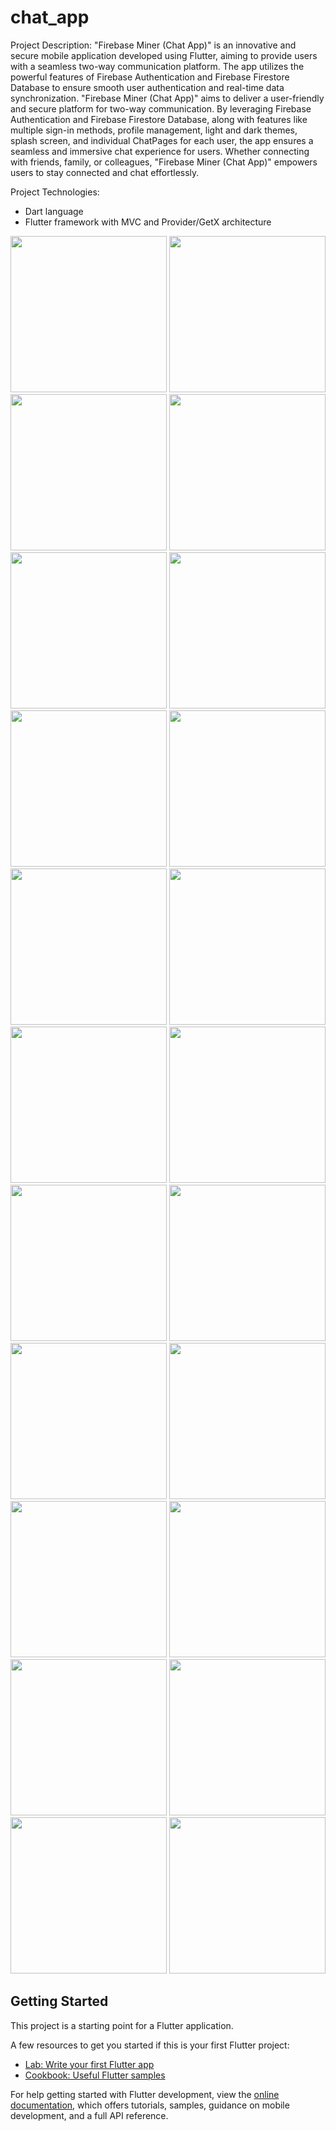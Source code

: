 # chat_app

Project Description:
"Firebase Miner (Chat App)" is an innovative and secure mobile application developed using
Flutter, aiming to provide users with a seamless two-way communication platform. The app
utilizes the powerful features of Firebase Authentication and Firebase Firestore Database to
ensure smooth user authentication and real-time data synchronization.
"Firebase Miner (Chat App)" aims to deliver a user-friendly and secure platform for two-way
communication. By leveraging Firebase Authentication and Firebase Firestore Database, along
with features like multiple sign-in methods, profile management, light and dark themes, splash
screen, and individual ChatPages for each user, the app ensures a seamless and immersive chat
experience for users. Whether connecting with friends, family, or colleagues, "Firebase Miner
(Chat App)" empowers users to stay connected and chat effortlessly.


Project Technologies:
- Dart language
- Flutter framework with MVC and Provider/GetX architecture

<img src = "https://github.com/bhumikavadhavana/firebase_chat_app/assets/131368253/1daaba0c-a591-4d14-8c9f-03edecd3dffe" width="250px">
<img src = "https://github.com/bhumikavadhavana/firebase_chat_app/assets/131368253/5d962767-6b3b-4529-8c27-506dd6f4f552"width="250px">
<img src = "https://github.com/bhumikavadhavana/firebase_chat_app/assets/131368253/8454d6a2-144e-47e1-b248-ea5e7a1de8be"width="250px">



<img src = "https://github.com/bhumikavadhavana/firebase_chat_app/assets/131368253/17a7c894-6569-4ae5-bea1-a6cc268fb2ee" width="250px">
<img src = "https://github.com/bhumikavadhavana/firebase_chat_app/assets/131368253/a399cb9f-9fe4-4fb6-85e1-3693cc365edf" width="250px">
<img src = "https://github.com/bhumikavadhavana/firebase_chat_app/assets/131368253/ebceca6e-4ade-4e3f-b27d-2089fa76a2e5" width="250px">

<img src = "https://github.com/bhumikavadhavana/firebase_chat_app/assets/131368253/4e675038-73b7-442d-a588-d71428c5d910" width="250px">
<img src = "https://github.com/bhumikavadhavana/firebase_chat_app/assets/131368253/aa9fc590-dce7-42fd-a9c9-298a79373312" width="250px">
<img src = "https://github.com/bhumikavadhavana/firebase_chat_app/assets/131368253/f191c51d-6cc2-4559-90a5-66dd6468aa1c" width="250px">



<img src = "https://github.com/bhumikavadhavana/firebase_chat_app/assets/131368253/ae4acbdf-c3fa-48ee-9d16-2917caebf62e" width="250px">
<img src = "https://github.com/bhumikavadhavana/firebase_chat_app/assets/131368253/312eaa7d-f465-46e4-8194-6bb79c0064a9" width="250px">
<img src = "https://github.com/bhumikavadhavana/firebase_chat_app/assets/131368253/b0c0c9e9-73f1-4349-b52b-ae938d9dd86a" width="250px">

<img src = "https://github.com/bhumikavadhavana/firebase_chat_app/assets/131368253/c0c2ba3b-95bb-4258-beeb-4d66ec14def5" width="250px">
<img src = "https://github.com/bhumikavadhavana/firebase_chat_app/assets/131368253/d6008b73-9bdb-4d39-a513-f78125576727" width="250px">
<img src = "https://github.com/bhumikavadhavana/firebase_chat_app/assets/131368253/b10352b6-6d1a-4bf8-9807-92f601ceb4d0" width="250px">

<img src = "https://github.com/bhumikavadhavana/firebase_chat_app/assets/131368253/e37b8d89-f5e5-42fe-9495-cdd91b757607" width="250px">
<img src = "https://github.com/bhumikavadhavana/firebase_chat_app/assets/131368253/639a9bde-5027-4fe2-8a24-cf1e60cacc1a" width="250px">
<img src = "https://github.com/bhumikavadhavana/firebase_chat_app/assets/131368253/555c4d5e-a44b-44cd-94be-00d22e3f2ab0 " width="250px">

<img src = "https://github.com/bhumikavadhavana/firebase_chat_app/assets/131368253/f2c03bcb-5a80-4b8f-9b93-543ebe279a4c" width="250px">
<img src = "https://github.com/bhumikavadhavana/firebase_chat_app/assets/131368253/6d382c7f-9d98-4ed3-89c5-7e1ca47ebfb5" width="250px">
<img src = "https://github.com/bhumikavadhavana/firebase_chat_app/assets/131368253/81ebd24b-975a-4e5a-bab3-5d0f76ce287e" width="250px">

<img src = "https://github.com/bhumikavadhavana/firebase_chat_app/assets/131368253/204039ca-79e8-4851-9525-00fe4fdb3a36" width="250px">





## Getting Started

This project is a starting point for a Flutter application.

A few resources to get you started if this is your first Flutter project:

- [Lab: Write your first Flutter app](https://docs.flutter.dev/get-started/codelab)
- [Cookbook: Useful Flutter samples](https://docs.flutter.dev/cookbook)

For help getting started with Flutter development, view the
[online documentation](https://docs.flutter.dev/), which offers tutorials,
samples, guidance on mobile development, and a full API reference.
